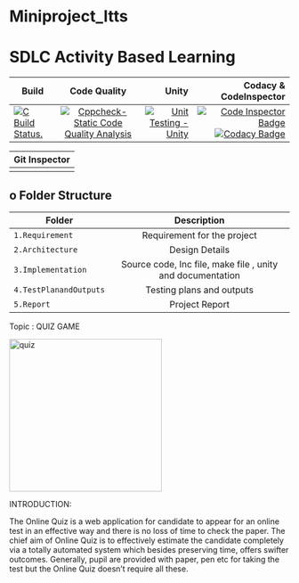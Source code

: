 # Miniproject_ltts

# SDLC Activity Based Learning 
| Build    |  Code Quality  |  Unity |Codacy & CodeInspector
|----------|:--------------:|-------:|---------------------:
|   [![C Build Status.](https://github.com/karthi1155/Miniproject_ltts/actions/workflows/C%20build.yml/badge.svg)](https://github.com/karthi1155/Miniproject_ltts/actions/workflows/C%20build.yml)       |     [![Cppcheck-Static Code Quality Analysis](https://github.com/karthi1155/Miniproject_ltts/actions/workflows/codequality.yml/badge.svg)](https://github.com/karthi1155/Miniproject_ltts/actions/workflows/codequality.yml)           |    [![Unit Testing - Unity](https://github.com/karthi1155/Miniproject_ltts/actions/workflows/unity%20testing.yml/badge.svg)](https://github.com/karthi1155/Miniproject_ltts/actions/workflows/unity%20testing.yml)    |  [![Code Inspector Badge](https://www.code-inspector.com/project/24938/score/svg)](https://www.code-inspector.com/project/24938/status/svg)   [![Codacy Badge](https://app.codacy.com/project/badge/Grade/25db56c48be647f096978d7d8a76f67a)](https://www.codacy.com/gh/karthi1155/Miniproject_ltts/dashboard?utm_source=github.com&amp;utm_medium=referral&amp;utm_content=karthi1155/Miniproject_ltts&amp;utm_campaign=Badge_Grade)                    

| Git Inspector   | 
|-----------------|
|                 |


## o Folder Structure
|       Folder        |             Description             | 
|---------------------|:-----------------------------------:|
|`1.Requirement`      | Requirement for the project |
|`2.Architecture`           | Design Details           |
|`3.Implementation`   | Source code, Inc file, make file , unity and documentation         |
|`4.TestPlanandOutputs`| Testing plans and outputs           |  
|`5.Report`           | Project Report                      |

Topic : QUIZ GAME

<img width="274" alt="quiz" src="https://user-images.githubusercontent.com/86143586/125155745-872e8080-e17f-11eb-9f92-f4af4e5b5ff0.PNG">


INTRODUCTION:

The Online Quiz is a web application for candidate to appear for an online test in an effective way and there is no loss of time to check the paper. The chief aim of Online Quiz is to effectively estimate the candidate completely via a totally automated system which besides preserving time, offers swifter outcomes. Generally, pupil are provided with paper, pen etc for taking the test but the Online Quiz doesn’t require all these.



